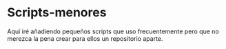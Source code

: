 # Scripts-menores
Aquí iré añadiendo pequeños scripts que uso frecuentemente pero que no merezca la pena crear para ellos un repositorio aparte.
